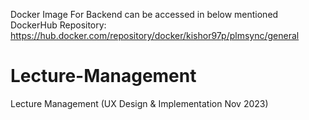Docker Image For Backend can be accessed in below mentioned DockerHub Repository:
https://hub.docker.com/repository/docker/kishor97p/plmsync/general

# Lecture-Management
Lecture Management (UX Design &amp; Implementation Nov 2023)
